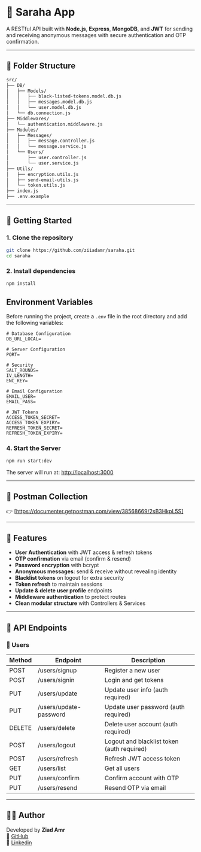# 📩 Saraha App

A RESTful API built with **Node.js**, **Express**, **MongoDB**, and **JWT** for sending and receiving anonymous messages with secure authentication and OTP confirmation.

---

## 📁 Folder Structure

```bash
src/
├── DB/
│   ├── Models/
│   │   ├── black-listed-tokens.model.db.js
│   │   ├── messages.model.db.js
│   │   └── user.model.db.js
│   └── db.connection.js
├── Middlewares/
│   └── authentication.middleware.js
├── Modules/
│   ├── Messages/
│   │   ├── message.controller.js
│   │   └── message.service.js
│   └── Users/
│       ├── user.controller.js
│       └── user.service.js
├── Utils/
│   ├── encryption.utils.js
│   ├── send-email-utils.js
│   └── token.utils.js
├── index.js
├── .env.example
```

---

## 🚀 Getting Started

### 1. Clone the repository
```bash
git clone https://github.com/ziiadamr/saraha.git
cd saraha
```

### 2. Install dependencies
```bash
npm install
```

## Environment Variables

Before running the project, create a `.env` file in the root directory and add the following variables:

```env
# Database Configuration
DB_URL_LOCAL=

# Server Configuration
PORT=

# Security
SALT_ROUNDS=
IV_LENGTH=
ENC_KEY=

# Email Configuration
EMAIL_USER=
EMAIL_PASS=

# JWT Tokens
ACCESS_TOKEN_SECRET=
ACCESS_TOKEN_EXPIRY=
REFRESH_TOKEN_SECRET=
REFRESH_TOKEN_EXPIRY=
```

### 4. Start the Server

```bash
npm run start:dev
```

The server will run at: [http://localhost:3000](http://localhost:3000)

---

## 🔗 Postman Collection

👉 [https://documenter.getpostman.com/view/38568669/2sB3HkpL5S]

---

## 🧠 Features

- **User Authentication** with JWT access & refresh tokens  
- **OTP confirmation** via email (confirm & resend)  
- **Password encryption** with bcrypt  
- **Anonymous messages**: send & receive without revealing identity  
- **Blacklist tokens** on logout for extra security  
- **Token refresh** to maintain sessions  
- **Update & delete user profile** endpoints  
- **Middleware authentication** to protect routes  
- **Clean modular structure** with Controllers & Services  

---

## 📌 API Endpoints

### 👤 Users
| Method | Endpoint              | Description |
|--------|-----------------------|-------------|
| POST   | /users/signup         | Register a new user |
| POST   | /users/signin         | Login and get tokens |
| PUT    | /users/update         | Update user info (auth required) |
| PUT    | /users/update-password| Update user password (auth required) |
| DELETE | /users/delete         | Delete user account (auth required) |
| POST   | /users/logout         | Logout and blacklist token (auth required) |
| POST   | /users/refresh        | Refresh JWT access token |
| GET    | /users/list           | Get all users |
| PUT    | /users/confirm        | Confirm account with OTP |
| PUT    | /users/resend         | Resend OTP via email |

---

## 👨‍💻 Author

Developed by **Ziad Amr**  
🔗 [GitHub](https://github.com/ziiadamr)  
🔗 [Linkedin](https://www.linkedin.com/in/ziadamr/)  

